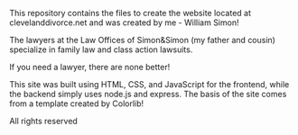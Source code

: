 This repository contains the files to create the website located at clevelanddivorce.net and was created by me - William Simon!

The lawyers at the Law Offices of Simon&Simon (my father and cousin) specialize in family law and class action lawsuits. 

If you need a lawyer, there are none better!

This site was built using HTML, CSS, and JavaScript for the frontend, while the backend simply uses node.js and express. The basis of the site comes from a template created by Colorlib!

All rights reserved
